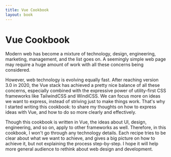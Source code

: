 ```yaml
---
title: Vue Cookbook
layout: book
---
```


# Vue Cookbook

Modern web has become a mixture of technology, design, engineering, marketing, management, and the list goes on. A seemingly simple web page may require a huge amount of work with all these concerns being considered.

However, web technology is evolving equally fast. After reaching version 3.0 in 2020, the Vue stack has achieved a pretty nice balance of all these concerns, especially combined with the expressive power of utility-first CSS frameworks like TailwindCSS and WindiCSS. We can focus more on ideas we want to express, instead of striving just to make things work. That's why I started writing this cookbook: to share my thoughts on how to express ideas with Vue, and how to do so more clearly and effectively.

Though this cookbook is written in Vue, the ideas about UI, design, engineering, and so on, apply to other frameworks as well. Therefore, in this cookbook, I won't go through any technology details. Each recipe tries to be clear about what we want to achieve, and gives a big picture on how to achieve it, but not explaining the process step-by-step. I hope it will help more general audience to rethink about web design and development.
